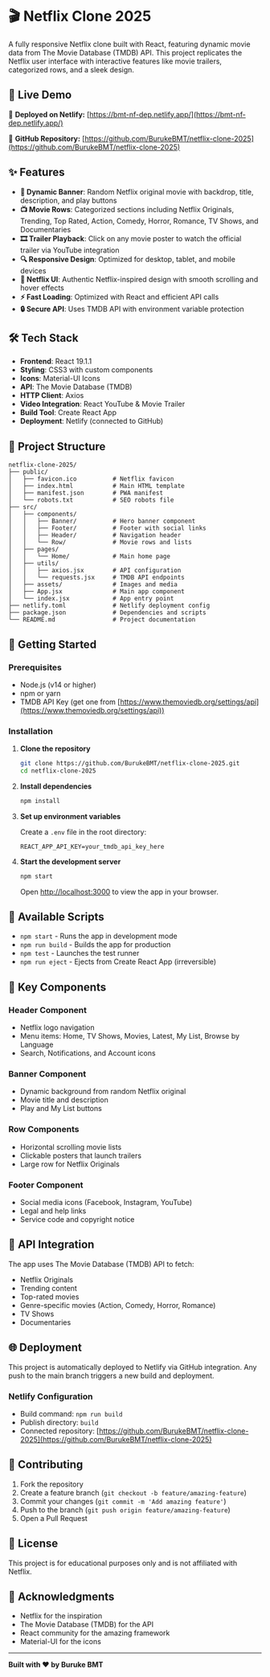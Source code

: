 # 🎬 Netflix Clone 2025

A fully responsive Netflix clone built with React, featuring dynamic movie data from The Movie Database (TMDB) API. This project replicates the Netflix user interface with interactive features like movie trailers, categorized rows, and a sleek design.

## 🌟 Live Demo

🚀 **Deployed on Netlify:** [https://bmt-nf-dep.netlify.app/](https://bmt-nf-dep.netlify.app/)

📂 **GitHub Repository:** [https://github.com/BurukeBMT/netflix-clone-2025](https://github.com/BurukeBMT/netflix-clone-2025)

## ✨ Features

- **🎥 Dynamic Banner**: Random Netflix original movie with backdrop, title, description, and play buttons
- **📺 Movie Rows**: Categorized sections including Netflix Originals, Trending, Top Rated, Action, Comedy, Horror, Romance, TV Shows, and Documentaries
- **🎞️ Trailer Playback**: Click on any movie poster to watch the official trailer via YouTube integration
- **🔍 Responsive Design**: Optimized for desktop, tablet, and mobile devices
- **🎨 Netflix UI**: Authentic Netflix-inspired design with smooth scrolling and hover effects
- **⚡ Fast Loading**: Optimized with React and efficient API calls
- **🔒 Secure API**: Uses TMDB API with environment variable protection

## 🛠️ Tech Stack

- **Frontend**: React 19.1.1
- **Styling**: CSS3 with custom components
- **Icons**: Material-UI Icons
- **API**: The Movie Database (TMDB)
- **HTTP Client**: Axios
- **Video Integration**: React YouTube & Movie Trailer
- **Build Tool**: Create React App
- **Deployment**: Netlify (connected to GitHub)

## 📁 Project Structure

```
netflix-clone-2025/
├── public/
│   ├── favicon.ico          # Netflix favicon
│   ├── index.html           # Main HTML template
│   ├── manifest.json        # PWA manifest
│   └── robots.txt           # SEO robots file
├── src/
│   ├── components/
│   │   ├── Banner/          # Hero banner component
│   │   ├── Footer/          # Footer with social links
│   │   ├── Header/          # Navigation header
│   │   └── Row/             # Movie rows and lists
│   ├── pages/
│   │   └── Home/            # Main home page
│   ├── utils/
│   │   ├── axios.jsx        # API configuration
│   │   └── requests.jsx     # TMDB API endpoints
│   ├── assets/              # Images and media
│   ├── App.jsx              # Main app component
│   └── index.jsx            # App entry point
├── netlify.toml             # Netlify deployment config
├── package.json             # Dependencies and scripts
└── README.md                # Project documentation
```

## 🚀 Getting Started

### Prerequisites

- Node.js (v14 or higher)
- npm or yarn
- TMDB API Key (get one from [https://www.themoviedb.org/settings/api](https://www.themoviedb.org/settings/api))

### Installation

1. **Clone the repository**
   ```bash
   git clone https://github.com/BurukeBMT/netflix-clone-2025.git
   cd netflix-clone-2025
   ```

2. **Install dependencies**
   ```bash
   npm install
   ```

3. **Set up environment variables**

   Create a `.env` file in the root directory:
   ```env
   REACT_APP_API_KEY=your_tmdb_api_key_here
   ```

4. **Start the development server**
   ```bash
   npm start
   ```

   Open [http://localhost:3000](http://localhost:3000) to view the app in your browser.

## 📜 Available Scripts

- `npm start` - Runs the app in development mode
- `npm run build` - Builds the app for production
- `npm test` - Launches the test runner
- `npm run eject` - Ejects from Create React App (irreversible)

## 🎯 Key Components

### Header Component
- Netflix logo navigation
- Menu items: Home, TV Shows, Movies, Latest, My List, Browse by Language
- Search, Notifications, and Account icons

### Banner Component
- Dynamic background from random Netflix original
- Movie title and description
- Play and My List buttons

### Row Components
- Horizontal scrolling movie lists
- Clickable posters that launch trailers
- Large row for Netflix Originals

### Footer Component
- Social media icons (Facebook, Instagram, YouTube)
- Legal and help links
- Service code and copyright notice

## 🔧 API Integration

The app uses The Movie Database (TMDB) API to fetch:
- Netflix Originals
- Trending content
- Top-rated movies
- Genre-specific movies (Action, Comedy, Horror, Romance)
- TV Shows
- Documentaries

## 🌐 Deployment

This project is automatically deployed to Netlify via GitHub integration. Any push to the main branch triggers a new build and deployment.

### Netlify Configuration
- Build command: `npm run build`
- Publish directory: `build`
- Connected repository: [https://github.com/BurukeBMT/netflix-clone-2025](https://github.com/BurukeBMT/netflix-clone-2025)

## 🤝 Contributing

1. Fork the repository
2. Create a feature branch (`git checkout -b feature/amazing-feature`)
3. Commit your changes (`git commit -m 'Add amazing feature'`)
4. Push to the branch (`git push origin feature/amazing-feature`)
5. Open a Pull Request

## 📄 License

This project is for educational purposes only and is not affiliated with Netflix.

## 🙏 Acknowledgments

- Netflix for the inspiration
- The Movie Database (TMDB) for the API
- React community for the amazing framework
- Material-UI for the icons

---

**Built with ❤️ by Buruke BMT**
